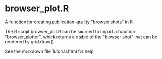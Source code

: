 # browser_plot.R
A function for creating publication-quality "browser shots" in R

The R script browser_plot.R can be sourced to import a function "browser_plotter", 
which returns a gtable of the "browser shot" that can be rendered by grid.draw()

See the markdown file Tutorial.html for help
